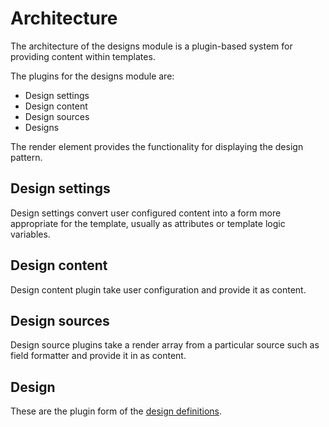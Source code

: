 # Architecture

The architecture of the designs module is a plugin-based system for
providing content within templates.

The plugins for the designs module are:

* Design settings
* Design content
* Design sources
* Designs

The render element provides the functionality for displaying
the design pattern.

## Design settings

Design settings convert user configured content into a form more
appropriate for the template, usually as attributes or template
logic variables.

## Design content

Design content plugin take user configuration and provide it as content.

## Design sources

Design source plugins take a render array from a particular source such as
field formatter and provide it in as content.

## Design

These are the plugin form of the [design definitions](definitions.md).
